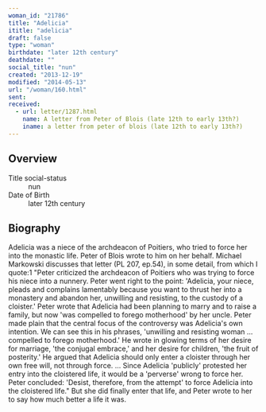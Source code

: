 ```yaml
---
woman_id: "21786"
title: "Adelicia"
ititle: "adelicia"
draft: false
type: "woman"
birthdate: "later 12th century"
deathdate: ""
social_title: "nun"
created: "2013-12-19"
modified: "2014-05-13"
url: "/woman/160.html"
sent:
received:
  - url: letter/1287.html
    name: A letter from Peter of Blois (late 12th to early 13th?)
    iname: a letter from peter of blois (late 12th to early 13th?)
---
```

<h2 class="mt-4">Overview</h2><dt>Title social-status</dt><dd>nun</dd><dt>Date of Birth</dt><dd>later 12th century</dd><h2 class="mt-4">Biography</h2>Adelicia was a niece of the archdeacon of Poitiers, who tried to force her into the monastic life.  Peter of Blois wrote to him on her behalf.  Michael Markowski discusses that letter (PL 207, ep.54), in some detail, from which I quote:1 "Peter criticized the archdeacon of Poitiers who was trying to force his niece into a nunnery.  Peter went right to the point:  'Adelicia, your niece, pleads and complains lamentably because you want to thrust her into a monastery and abandon her, unwilling and resisting, to the custody of a cloister.'   Peter wrote that Adelicia had been planning to marry and to raise a family, but now 'was compelled to forego motherhood' by her uncle.  Peter made plain that the central focus of the controversy was Adelicia's own intention.  We can see this in his phrases, 'unwilling and resisting woman ... compelled to forego motherhood.'  He wrote in glowing terms of her desire for marriage, 'the conjugal embrace,' and her desire for children, 'the fruit of posterity.'   He argued that Adelicia should only enter a cloister through her own free will, not through force. ...    Since Adelicia 'publicly' protested her entry into the cloistered life, it would be a 'perverse' wrong to force her.  Peter concluded: 'Desist, therefore, from the attempt' to force Adelicia into the cloistered life."  But she did finally enter that life, and Peter wrote to her to say how much better a life it was.
